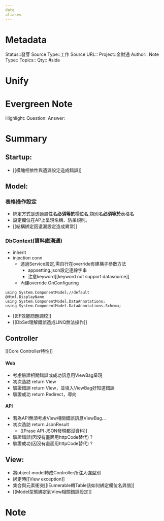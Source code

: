 ```yaml
---
date
aliases
---
```

# Metadata
Status::發芽
Source Type::工作
Source URL::
Project::金財通
Author::
Note Type::
Topics::
Qty::
#side 
# Unify

# Evergreen Note
Highlight:
Question:
Answer:
# Summary
## Startup:
- [[模塊相依性與遺漏設定造成錯誤]]

## Model:
### 表格操作設定
- 綁定方式是透過屬性名**必須等於**欄位名,類別名**必須等於**表格名
- 設定欄位在AP上呈現名稱、防呆規則。
- [[結構綁定因遺漏設定造成異常]]

### DbContext(資料庫溝通)
  - inherit 
  - injection conn
    - 透過Service設定,需自行在override有建構子參數方法
      - appsetting.json設定連線字串
      - 注意keyword[[keyword not support datasource]]
    - 內建override OnConfiguring 
```
using System.ComponentModel;//default
@Html.DisplayName 
using System.ComponentModel.DataAnnotations;
using System.ComponentModel.DataAnnotations.Schema;
```
- [[EF效能問題調校]]
- [[DbSet理解錯誤造成LINQ無法操作]]

## Controller
[[Core Controller特性]]
#### Web
- 考慮驗證相關錯誤或成功訊息用ViewBag呈現
- 初次造訪 return View
- 驗證錯誤 return View，並填入ViewBag好知道錯誤
- 驗證成功 return Redirect，導向
#### API
- 若為API無須考慮View相關錯誤訊息ViewBag...
- 初次造訪 return JsonResult
  - [[Prase API JSON發現都沒資料]]
- 驗證錯誤(因沒有畫面用httpCode替代) ?
- 驗證成功(因沒有畫面用httpCode替代) ?
## View:
- 將object model轉成Controller所注入強型別
- 綁定時[[View exception]]
- 集合與元素衝突[[IEumerable轉Table該如何綁定欄位名與值]]
- [[Model型態綁定到View相關錯誤設定]]
# Note
